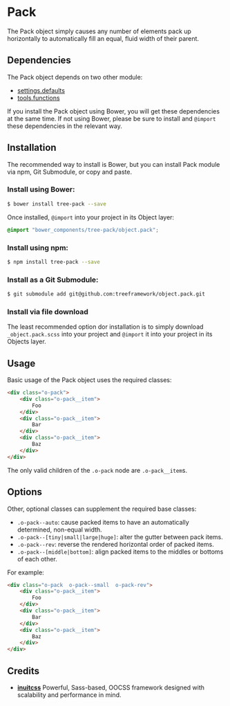 # Pack

The Pack object simply causes any number of elements pack up horizontally
to automatically fill an equal, fluid width of their parent.

## Dependencies

The Pack object depends on two other module:

* [settings.defaults](https://github.com/treeframework/settings.defaults)
* [tools.functions](https://github.com/treeframework/tools.functions)

If you install the Pack object using Bower, you will get these dependencies at
the same time. If not using Bower, please be sure to install and `@import` these
dependencies in the relevant way.

## Installation

The recommended way to install is Bower, but you can install Pack module via
npm, Git Submodule, or copy and paste.

### Install using Bower:

```sh
$ bower install tree-pack --save
```

Once installed, `@import` into your project in its Object layer:

```scss
@import "bower_components/tree-pack/object.pack";
```

### Install using npm:

```sh
$ npm install tree-pack --save
```

### Install as a Git Submodule:

```sh
$ git submodule add git@github.com:treeframework/object.pack.git
```

### Install via file download

The least recommended option dor installation is to simply download
`_object.pack.scss` into your project and `@import` it into your project in its
Objects layer.

## Usage

Basic usage of the Pack object uses the required classes:

```html
<div class="o-pack">
    <div class="o-pack__item">
        Foo
    </div>
    <div class="o-pack__item">
        Bar
    </div>
    <div class="o-pack__item">
        Baz
    </div>
</div>
```

The only valid children of the `.o-pack` node are `.o-pack__item`s.

## Options

Other, optional classes can supplement the required base classes:

* `.o-pack--auto`: cause packed items to have an automatically determined,
  non-equal width.
* `.o-pack--[tiny|small|large|huge]`: alter the gutter between pack items.
* `.o-pack--rev`: reverse the rendered horizontal order of packed items.
* `.o-pack--[middle|bottom]`: align packed items to the middles or bottoms of each
  other.

For example:

```html
<div class="o-pack  o-pack--small  o-pack-rev">
    <div class="o-pack__item">
        Foo
    </div>
    <div class="o-pack__item">
        Bar
    </div>
    <div class="o-pack__item">
        Baz
    </div>
</div>
```

## Credits

* **[inuitcss](https://github.com/inuitcss)** Powerful, Sass-based, OOCSS
framework designed with scalability and performance in mind.
